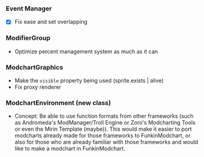 ### Event Manager
- [X] Fix ease and set overlapping

### ModifierGroup
- Optimize percent management system as much as it can

### ModchartGraphics
- Make the `visible` property being used (sprite.exists | alive)
- Fix proxy renderer

### ModchartEnvironment (new class)
- Concept: Be able to use function formats from other frameworks (such as Andromeda's ModManager/Troll Engine or Zoro's Modcharting Tools or even the Mirin Template (maybe)). This would make it easier to port modcharts already made for those frameworks to FunkinModchart, or also for those who are already familiar with those frameworks and would like to make a modchart in FunkinModchart.